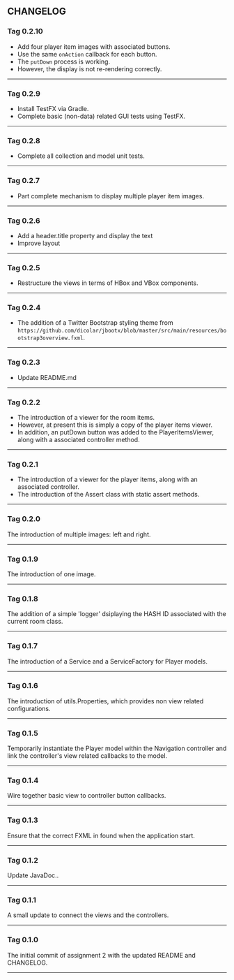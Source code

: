 ## CHANGELOG

### Tag 0.2.10

- Add four player item images with associated buttons.
- Use the same `onAction` callback for each button.
- The `putDown` process is working.
- However, the display is not re-rendering correctly.

---

### Tag 0.2.9

- Install TestFX via Gradle.
- Complete basic (non-data) related GUI tests using TestFX.

---

### Tag 0.2.8

- Complete all collection and model unit tests.

---

### Tag 0.2.7

- Part complete mechanism to display multiple player item images.

---

### Tag 0.2.6

- Add a header.title property and display the text
- Improve layout

---

### Tag 0.2.5

- Restructure the views in terms of HBox and VBox components.

---

### Tag 0.2.4

- The addition of a Twitter Bootstrap styling theme from `https://github.com/dicolar/jbootx/blob/master/src/main/resources/bootstrap3overview.fxml`.

---

### Tag 0.2.3

- Update README.md

---

### Tag 0.2.2

- The introduction of a viewer for the room items.
- However, at present this is simply a copy of the player items viewer.
- In addition, an putDown button was added to the PlayerItemsViewer, along with a associated controller method.

---

### Tag 0.2.1

- The introduction of a viewer for the player items, along with an associated controller.
- The introduction of the Assert class with static assert methods.

---

### Tag 0.2.0

The introduction of multiple images: left and right.

---

### Tag 0.1.9

The introduction of one image.

---

### Tag 0.1.8

The addition of a simple 'logger' dsiplaying the HASH ID associated with the current room class.

---

### Tag 0.1.7

The introduction of a Service and a ServiceFactory for Player models.
 
---

### Tag 0.1.6

The introduction of utils.Properties, which provides non view related configurations.

---

### Tag 0.1.5

Temporarily instantiate the Player model within the Navigation controller and link the controller's view related callbacks to the model.

---

### Tag 0.1.4

Wire together basic view to controller button callbacks.

---

### Tag 0.1.3

Ensure that the correct FXML in found when the application start.

---

### Tag 0.1.2

Update JavaDoc..

---

### Tag 0.1.1

A small update to connect the views and the controllers.

---

### Tag 0.1.0

The initial commit of assignment 2 with the updated README and CHANGELOG.







---
